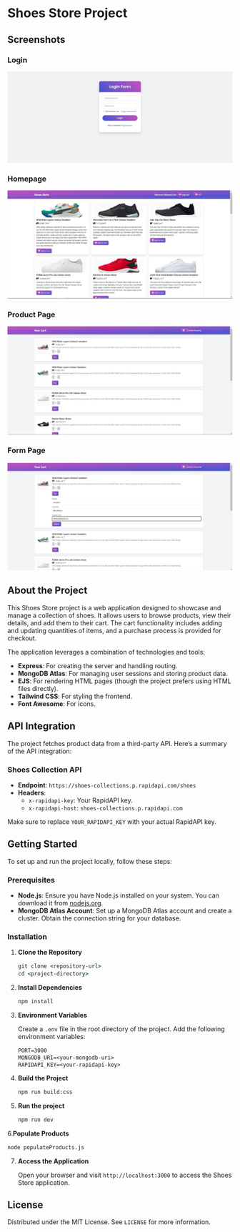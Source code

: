


# Shoes Store Project


## Screenshots

### Login
![Login](images/login.jpeg)

### Homepage
![Homepage](images/home.jpeg)

### Product Page
![Product Page](images/cart.jpeg)

### Form Page
![Cart Page](images/form.jpeg)

## About the Project

This Shoes Store project is a web application designed to showcase and manage a collection of shoes. It allows users to browse products, view their details, and add them to their cart. The cart functionality includes adding and updating quantities of items, and a purchase process is provided for checkout.

The application leverages a combination of technologies and tools:
- **Express**: For creating the server and handling routing.
- **MongoDB Atlas**: For managing user sessions and storing product data.
- **EJS**: For rendering HTML pages (though the project prefers using HTML files directly).
- **Tailwind CSS**: For styling the frontend.
- **Font Awesome**: For icons.

## API Integration

The project fetches product data from a third-party API. Here’s a summary of the API integration:

### Shoes Collection API

- **Endpoint**: `https://shoes-collections.p.rapidapi.com/shoes`
- **Headers**:
  - `x-rapidapi-key`: Your RapidAPI key.
  - `x-rapidapi-host`: `shoes-collections.p.rapidapi.com`

Make sure to replace `YOUR_RAPIDAPI_KEY` with your actual RapidAPI key.

## Getting Started

To set up and run the project locally, follow these steps:

### Prerequisites

- **Node.js**: Ensure you have Node.js installed on your system. You can download it from [nodejs.org](https://nodejs.org/).
- **MongoDB Atlas Account**: Set up a MongoDB Atlas account and create a cluster. Obtain the connection string for your database.

### Installation

1. **Clone the Repository**

   ```cmd
   git clone <repository-url>
   cd <project-directory>
2. **Install Dependencies**

   ```cmd
   npm install
3. **Environment Variables**  

   Create a `.env` file in the root directory of the project. Add the following environment variables:

   ```env
   PORT=3000
   MONGODB_URI=<your-mongodb-uri>
   RAPIDAPI_KEY=<your-rapidapi-key>
    ```
4. **Build the Project**

   ```cmd
   npm run build:css
   ```  
5. **Run the project**

   ```cmd
   npm run dev

   ```

   
6.**Populate Products**

   ```cmd
   node populateProducts.js
   

   ```

7. **Access the Application**

   Open your browser and visit `http://localhost:3000` to access the Shoes Store application.

## License

Distributed under the MIT License. See `LICENSE` for more information.